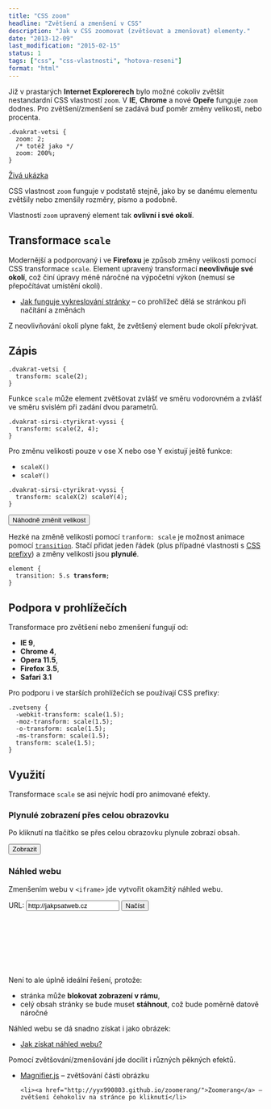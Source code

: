 ```yaml
---
title: "CSS zoom"
headline: "Zvětšení a zmenšení v CSS"
description: "Jak v CSS zoomovat (zvětšovat a zmenšovat) elementy."
date: "2013-12-09"
last_modification: "2015-02-15"
status: 1
tags: ["css", "css-vlastnosti", "hotova-reseni"]
format: "html"
---
```


<p>Již v prastarých <b>Internet Explorerech</b> bylo možné cokoliv zvětšit nestandardní CSS vlastností <code>zoom</code>. V <b>IE</b>, <b>Chrome</b> a nové <b>Opeře</b> funguje <code>zoom</code> dodnes. Pro zvětšení/zmenšení se zadává buď poměr změny velikosti, nebo procenta.</p>

<pre><code>.dvakrat-vetsi {
  zoom: 2;
  /* totéž jako */
  zoom: 200%;
}</code></pre>






<p><a href="http://kod.djpw.cz/dkkb">Živá ukázka</a></p>

<p>CSS vlastnost <code>zoom</code> funguje v podstatě stejně, jako by se danému elementu zvětšily nebo zmenšily rozměry, písmo a podobně.</p>

<p>Vlastností <code>zoom</code> upravený element tak <b>ovlivní i své okolí</b>.</p>



<h2 id="scale">Transformace <code>scale</code></h2>

<p>Modernější a podporovaný i ve <b>Firefoxu</b> je způsob změny velikosti pomocí CSS transformace <code>scale</code>. Element upravený transformací <b>neovlivňuje své okolí</b>, což činí úpravy méně náročné na výpočetní výkon (nemusí se přepočítávat umístění okolí).</p>

<div class="internal-content">
  <ul>
    <li><a href="/vykreslovani">Jak funguje vykreslování stránky</a> – co prohlížeč dělá se stránkou při načítání a změnách</li>
  </ul>
</div>

<p>Z neovlivňování okolí plyne fakt, že zvětšený element bude okolí překrývat.</p>


<h2 id="zapis">Zápis</h2>

<pre><code>.dvakrat-vetsi {
  transform: scale(2);
}</code></pre>

<p>Funkce <code>scale</code> může element zvětšovat zvlášť ve směru vodorovném a zvlášť ve směru svislém při zadání dvou parametrů.</p>

<pre><code>.dvakrat-sirsi-ctyrikrat-vyssi {
  transform: scale(2, 4);
}</code></pre>

<p>Pro změnu velikosti pouze v ose X nebo ose Y existují ještě funkce:</p>

<ul>
  <li><code>scaleX()</code></li>
  <li><code>scaleY()</code></li>
</ul>


<pre><code>.dvakrat-sirsi-ctyrikrat-vyssi {
  transform: scaleX(2) scaleY(4);
}</code></pre>


<div class="live">
  <style>
    button {
      -webkit-transition: -webkit-transform .5s;
      -moz-transition: .5s -moz-transform;
      -o-transition: .5s -o-transform;
      transition: .5s transform;
    }
  </style>
  <script>
    function zvetsit(el) {
      var pomer = (Math.random() * 8) + 0.2;
      var transformace = "scale(" + pomer + ")";
      el.style.webkitTransform = transformace;
      el.style.mozTransform = transformace;
      el.style.oTransform = transformace;
      el.style.MsTransform = transformace;
      el.style.transform = transformace;
    }
  </script>
  <p>
    <button onclick="zvetsit(this)">Náhodně změnit velikost</button>
  </p>
</div>

<p>Hezké na změně velikosti pomocí <code>tranform: scale</code> je možnost animace pomocí <a href="/transition"><code>transition</code></a>. Stačí přidat jeden řádek (plus případné vlastnosti s <a href="/css-prefixy">CSS prefixy</a>) a změny velikosti jsou <b>plynulé</b>.</p>

<pre><code>element {
  transition: 5.s <b>transform</b>;
}</code></pre>


<h2 id="podpora">Podpora v prohlížečích</h2>

<p>Transformace pro zvětšení nebo zmenšení fungují od:</p>

<ul>
  <li><b>IE 9</b>,</li>
  <li><b>Chrome 4</b>,</li>
  <li><b>Opera 11.5</b>,</li>
  <li><b>Firefox 3.5</b>,</li>
  <li><b>Safari 3.1</b></li>
</ul>

<p>Pro podporu i ve starších prohlížečích se používají CSS prefixy:</p>

<pre><code>.zvetseny {
  -webkit-transform: scale(1.5);
  -moz-transform: scale(1.5);
  -o-transform: scale(1.5);
  -ms-transform: scale(1.5);
  transform: scale(1.5);
}</code></pre>









<h2 id="vyuziti">Využití</h2>

<p>Transformace <code>scale</code> se asi nejvíc hodí pro animované efekty.</p>


<h3 id="cela-obrazovka">Plynulé zobrazení přes celou obrazovku</h3>

<p>Po kliknutí na tlačítko se přes celou obrazovku plynule zobrazí obsah.</p>

<div class="live">
<style>
#hlaska {
    position: fixed;
    top: 0;
    right: 0;
    left: 0;
    bottom: 0;
    background: #0D6AB7;
    color: #fff;
    text-align: center;
    transform: scale(0);
    transition: transform .5s;
    display: none;
    z-index: 100;
}
#hlaska.zobrazit {
    transform: scale(1);
}
</style>
<button 
  onclick="document.getElementById('hlaska').style.display = 'block'; setTimeout(function(){document.getElementById('hlaska').className = 'zobrazit'}, 10)">Zobrazit</button>
<div id="hlaska">
  <p>
    Obsah přes celou obrazovku.
  </p>    
  <p>
    <button onclick="document.getElementById('hlaska').className = ''">Skrýt</button>
  </p>
</div>  
</div>


<h3 id="nahled-webu">Náhled webu</h3>

<p>Zmenšením webu v <code>&lt;iframe></code> jde vytvořit okamžitý náhled webu.</p>

<script>
  function zobrazitRam(form) {
    document.getElementById("ram").src = form.url.value;
  }
</script>
<form onsubmit="zobrazitRam(this); return false">
  <p><label>URL: <input type="url" value="http://jakpsatweb.cz" name="url"></label> <button>Načíst</button></p>
</form>

<div class="live">
  <style>
  .nahled {
      transform: scale(.25);
      transform-origin: 0 0;
      width: 200;
      height: 100px;
  }
  </style>
  <div class="nahled">
    <iframe id="ram" width="800" height="400" frameborder="0">
    </iframe>
  </div>  
</div>

<p>Není to ale úplně ideální řešení, protože:</p>

<ul>
  <li>stránka může <b>blokovat zobrazení v rámu</b>,</li>
  
  <li>celý obsah stránky se bude muset <b>stáhnout</b>, což bude poměrně datově náročné</li>
</ul>

<p>Náhled webu se dá snadno získat i jako obrázek:</p>

<div class="internal-content">
  <ul>
    <li><a href="/nahled-webu">Jak získat náhled webu?</a></li>
  </ul>
</div>

<p>Pomocí zvětšování/zmenšování jde docílit i různých pěkných efektů.</p>

<div class="external-content">
  <ul>
    <li><a href="http://mark-rolich.github.io/Magnifier.js/">Magnifier.js</a> – zvětšování části obrázku</li>
    
    <li><a href="http://yyx990803.github.io/zoomerang/">Zoomerang</a> – zvětšení čehokoliv na stránce po kliknutí</li>
  </ul>
</div>



